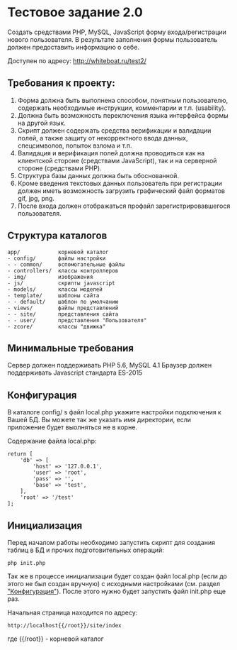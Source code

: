 Тестовое задание 2.0
================

Создать средствами PHP, MySQL, JavaScript форму входа/регистрации нового пользователя. 
В результате заполнения формы пользователь должен предоставить информацию о себе.

Доступен по адресу: http://whiteboat.ru/test2/

Требования к проекту:
--------------------
1. Форма должна быть выполнена способом, понятным пользователю, 
содержать необходимые инструкции, комментарии и т.п. (usability).
2. Должна быть возможность переключения языка интерфейса формы на другой язык.
3. Скрипт должен содержать средства верификации и валидации полей, 
а также защиту от некорректного ввода данных, спецсимволов, попыток взлома и т.п.
4. Валидация и верификация полей должна проводиться как на клиентской стороне (средствами JavaScript), 
так и на серверной стороне (средствами PHP).
5. Структура базы данных должна быть обоснованной.
6. Кроме введения текстовых данных пользователь при регистрации должен иметь возможность 
загрузить графический файл форматов gif, jpg, png.
7. После входа должен отображаться профайл зарегистрировавшегося пользователя.

Структура каталогов
-------------------

```
app/            корневой каталог
- config/       файлы настройки
- - common/     вспомогательные файлы
- controllers/  классы контроллеров
- img/          изображения
- js/           скрипты javascript
- models/       классы моделей 
- template/     шаблоны сайта
- - default/    шаблон по умолчанию
- views/        файлы представлений
- - site/       представления сайта
- - user/       представления "Пользователя"
- zcore/        классы "движка"
```

Минимальные требования
-------------------
Сервер должен поддерживать PHP 5.6, MySQL 4.1
Браузер должен поддерживать Javascript стандарта ES-2015


## Конфигурация

В каталоге config/ s файл local.php укажите настройки подключения к Вашей БД.
Вы можете так же указать имя директории, если приложение будет выолняться не в корне.
 
Содержание файла local.php:

```
return [
    'db' => [
        'host' => '127.0.0.1',
        'user' => 'root',
        'pass' => '',
        'base' => 'test',
    ],
    'root' => '/test'    
];
```

Инициализация
-------------
Перед началом работы необходимо запустить скрипт для создания таблиц в БД и прочих 
подготовительных операций: 

    php init.php  
      
Так же в процессе инициализации будет создан файл local.php (если до этого не был создан вручную) 
с исходными настройками (см. раздел ["Конфигурация"](#Конфигурация)). После этого нужно будет запустить файл init.php
еще раз. 

Начальная страница находится по адресу: 

    http://localhost{{/root}}/site/index 

где {{/root}} - корневой каталог
